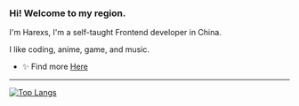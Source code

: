 <!--
**Gu1st/Gu1st** is a ✨ _special_ ✨ repository because its `README.md` (this file) appears on your GitHub profile.

Here are some ideas to get you started:

- 🔭 I’m currently working on ...
- 🌱 I’m currently learning ...
- 👯 I’m looking to collaborate on ...
- 🤔 I’m looking for help with ...
- 💬 Ask me about ...
- 📫 How to reach me: ...
- 😄 Pronouns: ...
- ⚡ Fun fact: ...
-->

### Hi! Welcome to my region.
I'm Harexs, I'm a self-taught Frontend developer in China.

I like coding, anime, game, and music. 

- ✨ Find more [Here](https://www.gu1st.cn) 
 ---

[![Top Langs](https://github-readme-stats.vercel.app/api/top-langs/?username=Gu1st&layout=compact)](https://github.com/Gu1st)
